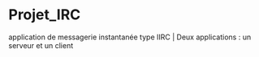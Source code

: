 # Projet_IRC
application de messagerie instantanée type IIRC | Deux applications : un serveur et un client

